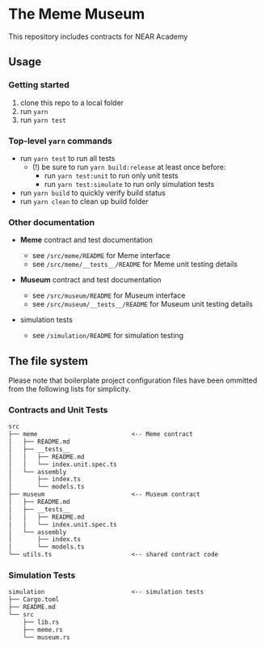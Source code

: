 # The Meme Museum

This repository includes contracts for NEAR Academy

## Usage

### Getting started

1. clone this repo to a local folder
2. run `yarn`
3. run `yarn test`

### Top-level `yarn` commands

- run `yarn test` to run all tests
  - (!) be sure to run `yarn build:release` at least once before:
    - run `yarn test:unit` to run only unit tests
    - run `yarn test:simulate` to run only simulation tests
- run `yarn build` to quickly verify build status
- run `yarn clean` to clean up build folder

### Other documentation

- **Meme** contract and test documentation
  - see `/src/meme/README` for Meme interface
  - see `/src/meme/__tests__/README` for Meme unit testing details

- **Museum** contract and test documentation
  - see `/src/museum/README` for Museum interface
  - see `/src/museum/__tests__/README` for Museum unit testing details

- simulation tests
  - see `/simulation/README` for simulation testing


## The file system

Please note that boilerplate project configuration files have been ommitted from the following lists for simplicity.

### Contracts and Unit Tests

```txt
src
├── meme                          <-- Meme contract
│   ├── README.md
│   ├── __tests__
│   │   ├── README.md
│   │   └── index.unit.spec.ts
│   └── assembly
│       ├── index.ts
│       └── models.ts
├── museum                        <-- Museum contract
│   ├── README.md
│   ├── __tests__
│   │   ├── README.md
│   │   └── index.unit.spec.ts
│   └── assembly
│       ├── index.ts
│       └── models.ts
└── utils.ts                      <-- shared contract code
```

### Simulation Tests

```txt
simulation                        <-- simulation tests
├── Cargo.toml
├── README.md
└── src
    ├── lib.rs
    ├── meme.rs
    └── museum.rs
```
